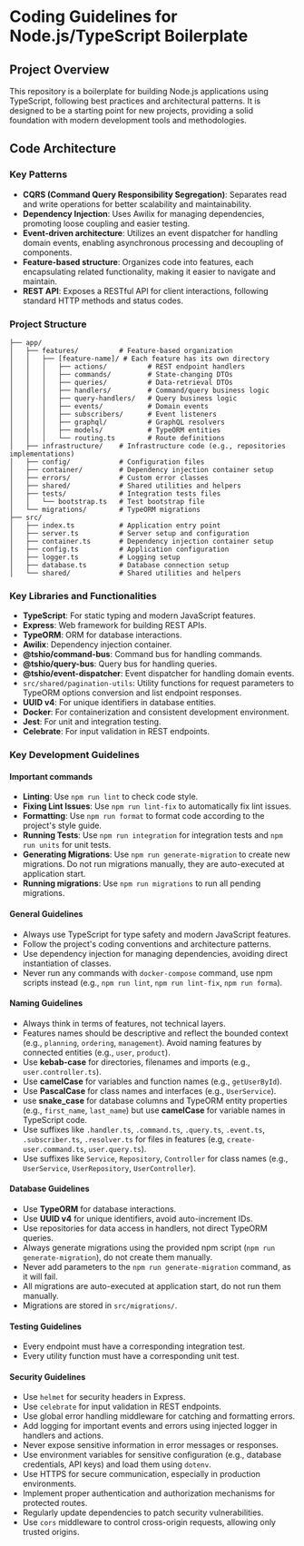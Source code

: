 # Coding Guidelines for Node.js/TypeScript Boilerplate

## Project Overview

This repository is a boilerplate for building Node.js applications using TypeScript, following best practices and architectural patterns. It is designed to be a starting point for new projects, providing a solid foundation with modern development tools and methodologies.

## Code Architecture

### Key Patterns
- **CQRS (Command Query Responsibility Segregation)**: Separates read and write operations for better scalability and maintainability.
- **Dependency Injection**: Uses Awilix for managing dependencies, promoting loose coupling and easier testing.
- **Event-driven architecture**: Utilizes an event dispatcher for handling domain events, enabling asynchronous processing and decoupling of components.
- **Feature-based structure**: Organizes code into features, each encapsulating related functionality, making it easier to navigate and maintain.
- **REST API**: Exposes a RESTful API for client interactions, following standard HTTP methods and status codes.

### Project Structure
```src/
├── app/
│   ├── features/          # Feature-based organization
│   │   ├── [feature-name]/ # Each feature has its own directory
│   │   │   ├── actions/          # REST endpoint handlers
│   │   │   ├── commands/         # State-changing DTOs
│   │   │   ├── queries/          # Data-retrieval DTOs
│   │   │   ├── handlers/         # Command/query business logic
│   │   │   ├── query-handlers/   # Query business logic
│   │   │   ├── events/           # Domain events
│   │   │   ├── subscribers/      # Event listeners
│   │   │   ├── graphql/          # GraphQL resolvers
│   │   │   ├── models/           # TypeORM entities
│   │   │   └── routing.ts        # Route definitions
│   ├── infrastructure/    # Infrastructure code (e.g., repositories implementations)
│   ├── config/            # Configuration files
│   ├── container/         # Dependency injection container setup
│   ├── errors/            # Custom error classes
│   ├── shared/            # Shared utilities and helpers
│   ├── tests/             # Integration tests files
│   │   └── bootstrap.ts   # Test bootstrap file
│   └── migrations/        # TypeORM migrations
├── src/
│   ├── index.ts           # Application entry point
│   ├── server.ts          # Server setup and configuration
│   ├── container.ts       # Dependency injection container setup
│   ├── config.ts          # Application configuration
│   ├── logger.ts          # Logging setup
│   ├── database.ts        # Database connection setup
│   └── shared/            # Shared utilities and helpers
```

### Key Libraries and Functionalities
- **TypeScript**: For static typing and modern JavaScript features.
- **Express**: Web framework for building REST APIs.
- **TypeORM**: ORM for database interactions.
- **Awilix**: Dependency injection container.
- **@tshio/command-bus**: Command bus for handling commands.
- **@tshio/query-bus**: Query bus for handling queries.
- **@tshio/event-dispatcher**: Event dispatcher for handling domain events.
- `src/shared/pagination-utils`: Utility functions for request parameters to TypeORM options conversion and list endpoint responses.
- **UUID v4**: For unique identifiers in database entities.
- **Docker**: For containerization and consistent development environment.
- **Jest**: For unit and integration testing.
- **Celebrate**: For input validation in REST endpoints.

### Key Development Guidelines

#### Important commands
- **Linting**: Use `npm run lint` to check code style.
- **Fixing Lint Issues**: Use `npm run lint-fix` to automatically fix lint issues.
- **Formatting**: Use `npm run format` to format code according to the project's style guide.
- **Running Tests**: Use `npm run integration` for integration tests and `npm run units` for unit tests.
- **Generating Migrations**: Use `npm run generate-migration` to create new migrations. Do not run migrations manually, they are auto-executed at application start.
- **Running migrations**: Use `npm run migrations` to run all pending migrations.

#### General Guidelines
- Always use TypeScript for type safety and modern JavaScript features.
- Follow the project's coding conventions and architecture patterns.
- Use dependency injection for managing dependencies, avoiding direct instantiation of classes.
- Never run any commands with `docker-compose` command, use npm scripts instead (e.g., `npm run lint`, `npm run lint-fix`, `npm run forma`).

#### Naming Guidelines
- Always think in terms of features, not technical layers.
- Features names should be descriptive and reflect the bounded context (e.g., `planning`, `ordering`, `management`). Avoid naming features by connected entities (e.g., `user`, `product`).
- Use **kebab-case** for directories, filenames and imports (e.g., `user.controller.ts`).
- Use **camelCase** for variables and function names (e.g., `getUserById`).
- Use **PascalCase** for class names and interfaces (e.g., `UserService`).
- use **snake_case** for database columns and TypeORM entity properties (e.g., `first_name`, `last_name`) but use **camelCase** for variable names in TypeScript code.
- Use suffixes like `.handler.ts`, `.command.ts`, `.query.ts`, `.event.ts`, `.subscriber.ts`, `.resolver.ts` for files in features (e.g, `create-user.command.ts`, `user.query.ts`).
- Use suffixes like `Service`, `Repository`, `Controller` for class names (e.g., `UserService`, `UserRepository`, `UserController`).

#### Database Guidelines
- Use **TypeORM** for database interactions.
- Use **UUID v4** for unique identifiers, avoid auto-increment IDs.
- Use repositories for data access in handlers, not direct TypeORM queries.
- Always generate migrations using the provided npm script (`npm run generate-migration`), do not create them manually.
- Never add parameters to the `npm run generate-migration` command, as it will fail.
- All migrations are auto-executed at application start, do not run them manually.
- Migrations are stored in `src/migrations/`.

#### Testing Guidelines
- Every endpoint must have a corresponding integration test.
- Every utility function must have a corresponding unit test.

#### Security Guidelines
- Use `helmet` for security headers in Express.
- Use `celebrate` for input validation in REST endpoints.
- Use global error handling middleware for catching and formatting errors.
- Add logging for important events and errors using injected logger in handlers and actions.
- Never expose sensitive information in error messages or responses.
- Use environment variables for sensitive configuration (e.g., database credentials, API keys) and load them using `dotenv`.
- Use HTTPS for secure communication, especially in production environments.
- Implement proper authentication and authorization mechanisms for protected routes.
- Regularly update dependencies to patch security vulnerabilities.
- Use `cors` middleware to control cross-origin requests, allowing only trusted origins.
